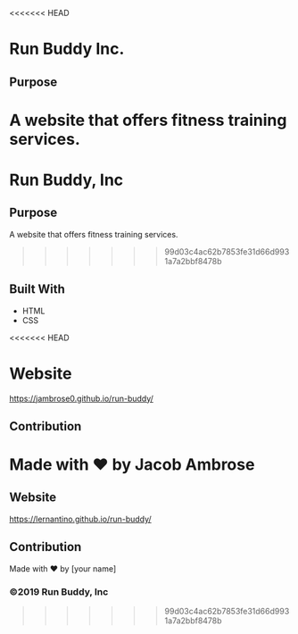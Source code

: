 <<<<<<< HEAD
# Run Buddy Inc.

## Purpose

A website that offers fitness training services.
=======
# Run Buddy, Inc

## Purpose
A website that offers fitness training services. 
>>>>>>> 99d03c4ac62b7853fe31d66d9931a7a2bbf8478b

## Built With

- HTML
- CSS

<<<<<<< HEAD
# Website

https://jambrose0.github.io/run-buddy/

## Contribution

Made with ❤️ by Jacob Ambrose
=======
## Website
https://lernantino.github.io/run-buddy/

## Contribution
Made with ❤️ by [your name]

### ©️2019 Run Buddy, Inc 
>>>>>>> 99d03c4ac62b7853fe31d66d9931a7a2bbf8478b

